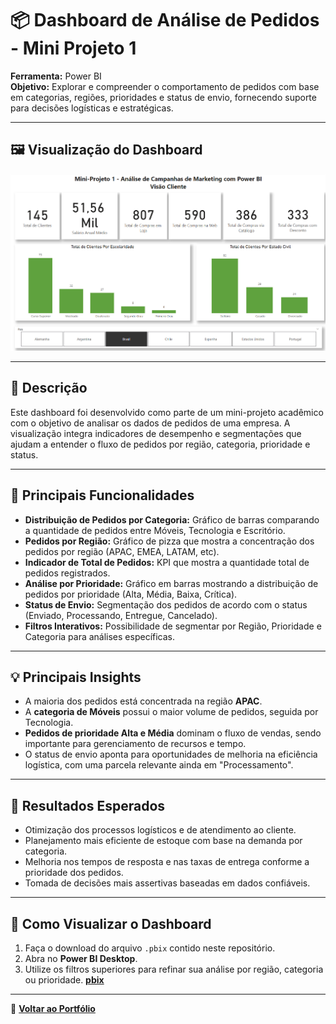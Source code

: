 # 📦 Dashboard de Análise de Pedidos - Mini Projeto 1

**Ferramenta:** Power BI  
**Objetivo:** Explorar e compreender o comportamento de pedidos com base em categorias, regiões, prioridades e status de envio, fornecendo suporte para decisões logísticas e estratégicas.

---

## 🖼️ Visualização do Dashboard

![Dashboard Mini Projeto 1](../imagem/Lab3.png)

---

## 📝 Descrição

Este dashboard foi desenvolvido como parte de um mini-projeto acadêmico com o objetivo de analisar os dados de pedidos de uma empresa. A visualização integra indicadores de desempenho e segmentações que ajudam a entender o fluxo de pedidos por região, categoria, prioridade e status.

---

## 🔎 Principais Funcionalidades

- **Distribuição de Pedidos por Categoria:** Gráfico de barras comparando a quantidade de pedidos entre Móveis, Tecnologia e Escritório.  
- **Pedidos por Região:** Gráfico de pizza que mostra a concentração dos pedidos por região (APAC, EMEA, LATAM, etc).  
- **Indicador de Total de Pedidos:** KPI que mostra a quantidade total de pedidos registrados.  
- **Análise por Prioridade:** Gráfico em barras mostrando a distribuição de pedidos por prioridade (Alta, Média, Baixa, Crítica).  
- **Status de Envio:** Segmentação dos pedidos de acordo com o status (Enviado, Processando, Entregue, Cancelado).  
- **Filtros Interativos:** Possibilidade de segmentar por Região, Prioridade e Categoria para análises específicas.

---

## 💡 Principais Insights

- A maioria dos pedidos está concentrada na região **APAC**.  
- A **categoria de Móveis** possui o maior volume de pedidos, seguida por Tecnologia.  
- **Pedidos de prioridade Alta e Média** dominam o fluxo de vendas, sendo importante para gerenciamento de recursos e tempo.  
- O status de envio aponta para oportunidades de melhoria na eficiência logística, com uma parcela relevante ainda em "Processamento".

---

## 🎯 Resultados Esperados

- Otimização dos processos logísticos e de atendimento ao cliente.  
- Planejamento mais eficiente de estoque com base na demanda por categoria.  
- Melhoria nos tempos de resposta e nas taxas de entrega conforme a prioridade dos pedidos.  
- Tomada de decisões mais assertivas baseadas em dados confiáveis.

---

## 📂 Como Visualizar o Dashboard

1. Faça o download do arquivo `.pbix` contido neste repositório.  
2. Abra no **Power BI Desktop**.  
3. Utilize os filtros superiores para refinar sua análise por região, categoria ou prioridade.
**[pbix](../Pbix/Mini-Projeto1-Eliz.pbix)**
---

🔗 **[Voltar ao Portfólio](../README.md)**
